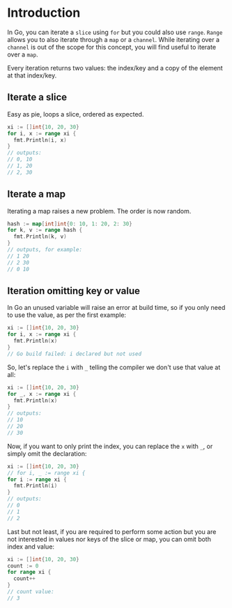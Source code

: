 # Introduction

In Go, you can iterate a `slice` using `for` but you could also use
`range`. `Range` allows you to also iterate through a `map` or a
`channel`. While iterating over a `channel` is out of the
scope for this concept, you will find useful to iterate over a `map`.

Every iteration returns two values: the index/key and a copy of the element at
that index/key.

## Iterate a slice

Easy as pie, loops a slice, ordered as expected.

```go
xi := []int{10, 20, 30}
for i, x := range xi {
  fmt.Println(i, x)
}
// outputs:
// 0, 10
// 1, 20
// 2, 30
```

## Iterate a map

Iterating a map raises a new problem. The order is now random.

```go
hash := map[int]int{0: 10, 1: 20, 2: 30}
for k, v := range hash {
  fmt.Println(k, v)
}
// outputs, for example:
// 1 20
// 2 30
// 0 10
```

## Iteration omitting key or value

In Go an unused variable will raise an error at build time, so if you only
need to use the value, as per the first example:

```go
xi := []int{10, 20, 30}
for i, x := range xi {
  fmt.Println(x)
}
// Go build failed: i declared but not used
```

So, let's replace the `i` with `_` telling the compiler we don't use that
value at all:

```go
xi := []int{10, 20, 30}
for _, x := range xi {
  fmt.Println(x)
}
// outputs:
// 10
// 20
// 30
```

Now, if you want to only print the index, you can replace the `x` with `_`,
or simply omit the declaration:


```go
xi := []int{10, 20, 30}
// for i, _ := range xi {
for i := range xi {
  fmt.Println(i)
}
// outputs:
// 0
// 1
// 2
```

Last but not least, if you are required to perform some action but you are not
interested in values nor keys of the slice or map, you can omit both index and
value:

```go
xi := []int{10, 20, 30}
count := 0
for range xi {
  count++
}
// count value:
// 3
```
